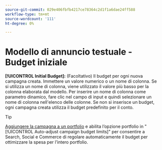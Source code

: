 ```yaml
---
source-git-commit: 029e406fbfb4217ce78364c2d1f1a6dae24ff588
workflow-type: tm+mt
source-wordcount: '111'
ht-degree: 0%

---
```

# Modello di annuncio testuale - Budget iniziale

**[!UICONTROL Initial Budget]:** (Facoltativo) Il budget per ogni nuova campagna creata. Immettere un valore numerico o un nome di colonna. Se si utilizza un nome di colonna, viene utilizzato il valore più basso per la colonna elaborata dal modello. Per inserire un nome di colonna come parametro dinamico, fare clic nel campo di input e quindi selezionare un nome di colonna nell&#39;elenco delle colonne. Se non si inserisce un budget, ogni campagna creata utilizza il budget predefinito per il conto.

>[!TIP]
>
>[Aggiungere la campagna a un portfolio](/help/search-social-commerce/campaign-management/campaign-assign-to-portfolio.md) e abilita l’opzione portfolio in &quot;[!UICONTROL Auto-adjust campaign budget limits]&quot; per consentire a Search, Social e Commerce di regolare automaticamente il budget per ottimizzare la spesa per l’intero portfolio.
